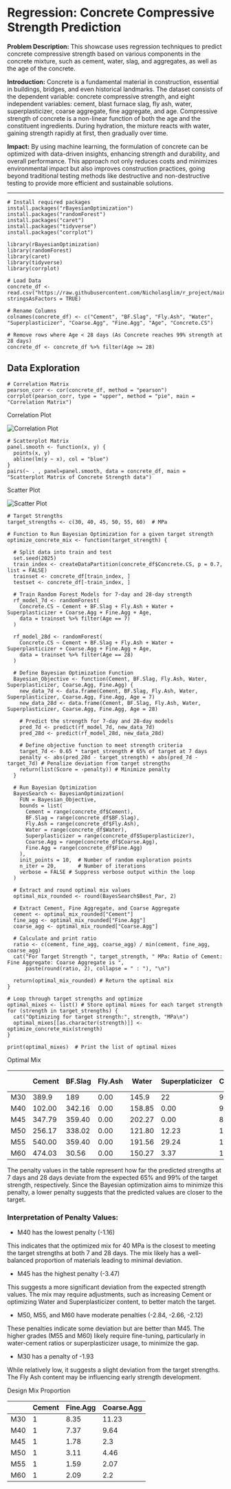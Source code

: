 # Regression: Concrete Compressive Strength Prediction

**Problem Description:** This showcase uses regression techniques to predict concrete compressive strength based on various components in the concrete mixture, such as cement, water, slag, and aggregates, as well as the age of the concrete.

**Introduction:** Concrete is a fundamental material in construction, essential in buildings, bridges, and even historical landmarks. The dataset consists of the dependent variable: concrete compressive strength, and eight independent variables: cement, blast furnace slag, fly ash, water, superplasticizer, coarse aggregate, fine aggregate, and age. Compressive strength of concrete is a non-linear function of both the age and the constituent ingredients. During hydration, the mixture reacts with water, gaining strength rapidly at first, then gradually over time.

**Impact:** By using machine learning, the formulation of concrete can be optimized with data-driven insights, enhancing strength and durability, and overall performance. This approach not only reduces costs and minimizes environmental impact but also improves construction practices, going beyond traditional testing methods like destructive and non-destructive testing to provide more efficient and sustainable solutions.

---
```
# Install required packages
install.packages("rBayesianOptimization")
install.packages("randomForest")
install.packages("caret")
install.packages("tidyverse")
install.packages("corrplot")

library(rBayesianOptimization)
library(randomForest)
library(caret)
library(tidyverse)
library(corrplot)

# Load Data
concrete_df <- read.csv("https://raw.githubusercontent.com/Nicholasglim/r_project/main/Datasets/Concrete_Data.csv", stringsAsFactors = TRUE)

# Rename Columns
colnames(concrete_df) <- c("Cement", "BF.Slag", "Fly.Ash", "Water", "Superplasticizer", "Coarse.Agg", "Fine.Agg", "Age", "Concrete.CS")

# Remove rows where Age < 28 days (As Concrete reaches 99% strength at 28 days)
concrete_df <- concrete_df %>% filter(Age >= 28)
```

## Data Exploration
```
# Correlation Matrix
pearson_corr <- cor(concrete_df, method = "pearson")
corrplot(pearson_corr, type = "upper", method = "pie", main = "Correlation Matrix")
```
Correlation Plot

![Correlation Plot](https://github.com/user-attachments/assets/4b6cbfab-37cb-48dc-8c79-0d85d5875161)

```
# Scatterplot Matrix
panel.smooth <- function(x, y) {
  points(x, y)
  abline(lm(y ~ x), col = "blue")
}
pairs(~ . , panel=panel.smooth, data = concrete_df, main = "Scatterplot Matrix of Concrete Strength data")
```
Scatter Plot

![Scatter Plot](https://github.com/user-attachments/assets/56c91282-e6f5-4c6e-b7b8-3ba19411f9f9)

```
# Target Strengths
target_strengths <- c(30, 40, 45, 50, 55, 60)  # MPa

# Function to Run Bayesian Optimization for a given target strength
optimize_concrete_mix <- function(target_strength) {
  
  # Split data into train and test
  set.seed(2025)
  train_index <- createDataPartition(concrete_df$Concrete.CS, p = 0.7, list = FALSE)
  trainset <- concrete_df[train_index, ]
  testset <- concrete_df[-train_index, ]
  
  # Train Random Forest Models for 7-day and 28-day strength
  rf_model_7d <- randomForest(
    Concrete.CS ~ Cement + BF.Slag + Fly.Ash + Water + Superplasticizer + Coarse.Agg + Fine.Agg + Age,
    data = trainset %>% filter(Age == 7)
  )
  
  rf_model_28d <- randomForest(
    Concrete.CS ~ Cement + BF.Slag + Fly.Ash + Water + Superplasticizer + Coarse.Agg + Fine.Agg + Age,
    data = trainset %>% filter(Age == 28)
  )
  
  # Define Bayesian Optimization Function
  Bayesian_Objective <- function(Cement, BF.Slag, Fly.Ash, Water, Superplasticizer, Coarse.Agg, Fine.Agg) {
    new_data_7d <- data.frame(Cement, BF.Slag, Fly.Ash, Water, Superplasticizer, Coarse.Agg, Fine.Agg, Age = 7)
    new_data_28d <- data.frame(Cement, BF.Slag, Fly.Ash, Water, Superplasticizer, Coarse.Agg, Fine.Agg, Age = 28)
    
    # Predict the strength for 7-day and 28-day models
    pred_7d <- predict(rf_model_7d, new_data_7d)
    pred_28d <- predict(rf_model_28d, new_data_28d)
    
    # Define objective function to meet strength criteria
    target_7d <- 0.65 * target_strength # 65% of target at 7 days
    penalty <- abs(pred_28d - target_strength) + abs(pred_7d - target_7d) # Penalize deviation from target strengths
    return(list(Score = -penalty)) # Minimize penalty
  }
  
  # Run Bayesian Optimization
  BayesSearch <- BayesianOptimization(
    FUN = Bayesian_Objective,
    bounds = list(
      Cement = range(concrete_df$Cement),
      BF.Slag = range(concrete_df$BF.Slag),
      Fly.Ash = range(concrete_df$Fly.Ash),
      Water = range(concrete_df$Water),
      Superplasticizer = range(concrete_df$Superplasticizer),
      Coarse.Agg = range(concrete_df$Coarse.Agg),
      Fine.Agg = range(concrete_df$Fine.Agg)
    ),
    init_points = 10,  # Number of random exploration points
    n_iter = 20,       # Number of iterations
    verbose = FALSE # Suppress verbose output within the loop
  )
  
  # Extract and round optimal mix values
  optimal_mix_rounded <- round(BayesSearch$Best_Par, 2)
  
  # Extract Cement, Fine Aggregate, and Coarse Aggregate
  cement <- optimal_mix_rounded["Cement"]
  fine_agg <- optimal_mix_rounded["Fine.Agg"]
  coarse_agg <- optimal_mix_rounded["Coarse.Agg"]
  
  # Calculate and print ratio
  ratio <- c(cement, fine_agg, coarse_agg) / min(cement, fine_agg, coarse_agg)
  cat("For Target Strength ", target_strength, " MPa: Ratio of Cement: Fine Aggregate: Coarse Aggregate is ",
      paste(round(ratio, 2), collapse = " : "), "\n")
  
  return(optimal_mix_rounded) # Return the optimal mix
}

# Loop through target strengths and optimize
optimal_mixes <- list() # Store optimal mixes for each target strength
for (strength in target_strengths) {
  cat("Optimizing for target strength:", strength, "MPa\n")
  optimal_mixes[[as.character(strength)]] <- optimize_concrete_mix(strength)
}

print(optimal_mixes)  # Print the list of optimal mixes
```

Optimal Mix

|        | Cement | BF.Slag | Fly.Ash | Water  | Superplaticizer | Coarse.Agg | Fine.Agg | Penalty Value |
|--------|--------|---------|---------|--------|-----------------|------------|----------|---------------|
| M30    | 389.9  | 189     |    0.00 | 145.9  |              22 |      944.7 |    755.8 | -1.93         |
| M40    | 102.00 | 342.16  |    0.00 | 158.85 |            0.00 |     983.48 |   751.98 | -1.16         |
| M45    | 347.79 | 359.40  |    0.00 | 202.27 |            0.00 |     801.00 |   620.31 | -3.47         |
| M50    | 256.17 | 338.02  |    0.00 | 121.80 |           12.23 |    1143.02 |   796.36 | -2.84         |
| M55    | 540.00 | 359.40  |    0.00 | 191.56 |           29.24 |    1118.39 |   857.53 | -2.66         |
| M60    | 474.03 | 30.56   |    0.00 | 150.27 |            3.37 |    1043.88 |   992.60 | -2.13         |

The penalty values in the table represent how far the predicted strengths at 7 days and 28 days deviate from the expected 65% and 99% of the target strength, respectively. Since the Bayesian optimization aims to minimize this penalty, a lower penalty suggests that the predicted values are closer to the target.

### Interpretation of Penalty Values:

- M40 has the lowest penalty (-1.16)

This indicates that the optimized mix for 40 MPa is the closest to meeting the target strengths at both 7 and 28 days. The mix likely has a well-balanced proportion of materials leading to minimal deviation.

- M45 has the highest penalty (-3.47)

This suggests a more significant deviation from the expected strength values. The mix may require adjustments, such as increasing Cement or optimizing Water and Superplasticizer content, to better match the target.

- M50, M55, and M60 have moderate penalties (-2.84, -2.66, -2.12)

These penalties indicate some deviation but are better than M45. The higher grades (M55 and M60) likely require fine-tuning, particularly in water-cement ratios or superplasticizer usage, to minimize the gap.

- M30 has a penalty of -1.93

While relatively low, it suggests a slight deviation from the target strengths. The Fly Ash content may be influencing early strength development.

Design Mix Proportion

|     | Cement | Fine.Agg | Coarse.Agg |
|-----|--------|----------|------------|
| M30 | 1      | 8.35     | 11.23      |
| M40 | 1      | 7.37     | 9.64       |
| M45 | 1      | 1.78     | 2.3        |
| M50 | 1      | 3.11     | 4.46       |
| M55 | 1      | 1.59     | 2.07       |
| M60 | 1      | 2.09     | 2.2        |
